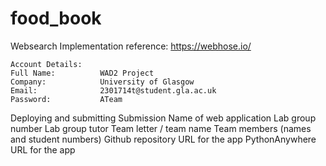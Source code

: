 # food_book

Websearch Implementation
	reference:
	https://webhose.io/
	
	Account Details:
	Full Name: 			WAD2 Project
	Company: 			University of Glasgow
	Email: 				2301714t@student.gla.ac.uk
	Password: 			ATeam

Deploying and submitting
	Submission
		Name of web application 
		Lab group number
		Lab group tutor
		Team letter / team name
		Team members (names and student numbers)
		Github repository URL for the app
		PythonAnywhere URL for the app